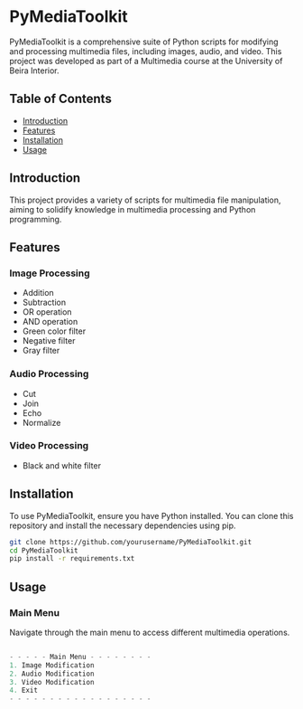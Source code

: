 # PyMediaToolkit

PyMediaToolkit is a comprehensive suite of Python scripts for modifying and processing multimedia files, including images, audio, and video. This project was developed as part of a Multimedia course at the University of Beira Interior.

## Table of Contents

- [Introduction](#introduction)
- [Features](#features)
- [Installation](#installation)
- [Usage](#usage)

## Introduction

This project provides a variety of scripts for multimedia file manipulation, aiming to solidify knowledge in multimedia processing and Python programming.

## Features

### Image Processing

- Addition
- Subtraction
- OR operation
- AND operation
- Green color filter
- Negative filter
- Gray filter

### Audio Processing

- Cut
- Join
- Echo
- Normalize

### Video Processing

- Black and white filter

## Installation

To use PyMediaToolkit, ensure you have Python installed. You can clone this repository and install the necessary dependencies using pip.

```bash
git clone https://github.com/yourusername/PyMediaToolkit.git
cd PyMediaToolkit
pip install -r requirements.txt
```

## Usage

### Main Menu
Navigate through the main menu to access different multimedia operations.

```python

- - - - - Main Menu - - - - - - - -
1. Image Modification
2. Audio Modification
3. Video Modification
4. Exit
- - - - - - - - - - - - - - - - - -

```
